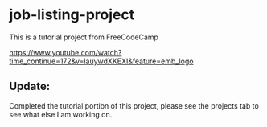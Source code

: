 # job-listing-project

This is a tutorial project from FreeCodeCamp

https://www.youtube.com/watch?time_continue=172&v=lauywdXKEXI&feature=emb_logo


## Update: 
Completed the tutorial portion of this project, please see the projects tab to see what else I am working on.